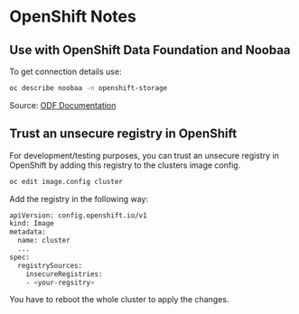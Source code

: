 # OpenShift Notes

## Use with OpenShift Data Foundation and Noobaa

To get connection details use:

```bash
oc describe noobaa -n openshift-storage
```

Source: [ODF Documentation](https://access.redhat.com/documentation/de-de/red_hat_openshift_container_storage/4.8/html/managing_hybrid_and_multicloud_resources/accessing-the-multicloud-object-gateway-with-your-applications_rhocs#accessing-the-Multicloud-object-gateway-from-the-terminal_rhocs)

## Trust an unsecure registry in OpenShift

For development/testing purposes, you can trust an unsecure registry in OpenShift by adding this registry to the clusters image config.

```bash 
oc edit image.config cluster
```

Add the registry in the following way:

```bash
apiVersion: config.openshift.io/v1
kind: Image
metadata:
  name: cluster
  ...
spec:
  registrySources:
    insecureRegistries:
    - <your-regsitry>
```

You have to reboot the whole cluster to apply the changes.
